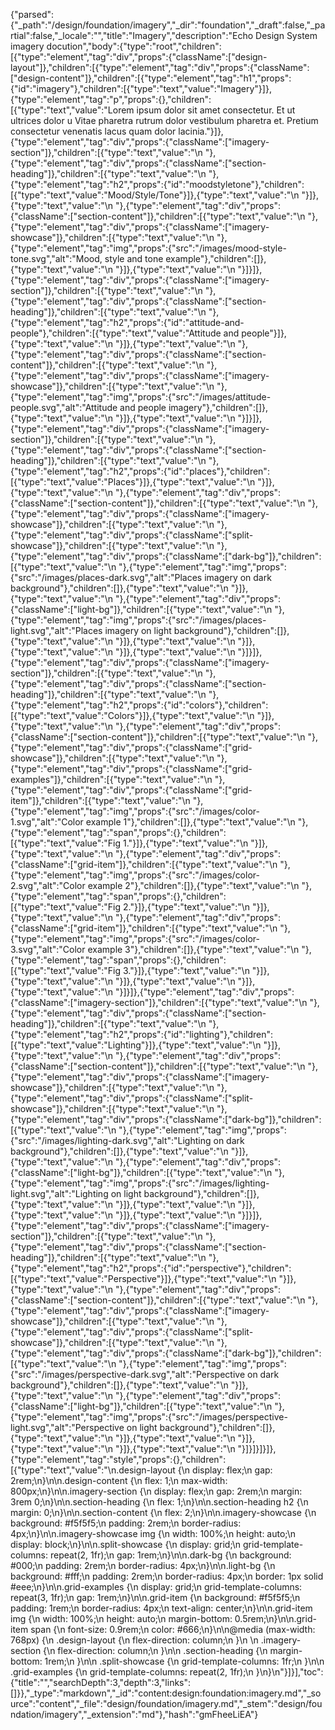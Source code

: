 {"parsed":{"_path":"/design/foundation/imagery","_dir":"foundation","_draft":false,"_partial":false,"_locale":"","title":"Imagery","description":"Echo Design System imagery docution","body":{"type":"root","children":[{"type":"element","tag":"div","props":{"className":["design-layout"]},"children":[{"type":"element","tag":"div","props":{"className":["design-content"]},"children":[{"type":"element","tag":"h1","props":{"id":"imagery"},"children":[{"type":"text","value":"Imagery"}]},{"type":"element","tag":"p","props":{},"children":[{"type":"text","value":"Lorem ipsum dolor sit amet consectetur. Et ut ultrices dolor u Vitae pharetra rutrum dolor vestibulum pharetra et. Pretium consectetur venenatis lacus quam dolor lacinia."}]},{"type":"element","tag":"div","props":{"className":["imagery-section"]},"children":[{"type":"text","value":"\n  "},{"type":"element","tag":"div","props":{"className":["section-heading"]},"children":[{"type":"text","value":"\n    "},{"type":"element","tag":"h2","props":{"id":"moodstyletone"},"children":[{"type":"text","value":"Mood/Style/Tone"}]},{"type":"text","value":"\n  "}]},{"type":"text","value":"\n  "},{"type":"element","tag":"div","props":{"className":["section-content"]},"children":[{"type":"text","value":"\n    "},{"type":"element","tag":"div","props":{"className":["imagery-showcase"]},"children":[{"type":"text","value":"\n      "},{"type":"element","tag":"img","props":{"src":"/images/mood-style-tone.svg","alt":"Mood, style and tone example"},"children":[]},{"type":"text","value":"\n    "}]},{"type":"text","value":"\n  "}]}]},{"type":"element","tag":"div","props":{"className":["imagery-section"]},"children":[{"type":"text","value":"\n  "},{"type":"element","tag":"div","props":{"className":["section-heading"]},"children":[{"type":"text","value":"\n    "},{"type":"element","tag":"h2","props":{"id":"attitude-and-people"},"children":[{"type":"text","value":"Attitude and people"}]},{"type":"text","value":"\n  "}]},{"type":"text","value":"\n  "},{"type":"element","tag":"div","props":{"className":["section-content"]},"children":[{"type":"text","value":"\n    "},{"type":"element","tag":"div","props":{"className":["imagery-showcase"]},"children":[{"type":"text","value":"\n      "},{"type":"element","tag":"img","props":{"src":"/images/attitude-people.svg","alt":"Attitude and people imagery"},"children":[]},{"type":"text","value":"\n    "}]},{"type":"text","value":"\n  "}]}]},{"type":"element","tag":"div","props":{"className":["imagery-section"]},"children":[{"type":"text","value":"\n  "},{"type":"element","tag":"div","props":{"className":["section-heading"]},"children":[{"type":"text","value":"\n    "},{"type":"element","tag":"h2","props":{"id":"places"},"children":[{"type":"text","value":"Places"}]},{"type":"text","value":"\n  "}]},{"type":"text","value":"\n  "},{"type":"element","tag":"div","props":{"className":["section-content"]},"children":[{"type":"text","value":"\n    "},{"type":"element","tag":"div","props":{"className":["imagery-showcase"]},"children":[{"type":"text","value":"\n      "},{"type":"element","tag":"div","props":{"className":["split-showcase"]},"children":[{"type":"text","value":"\n        "},{"type":"element","tag":"div","props":{"className":["dark-bg"]},"children":[{"type":"text","value":"\n          "},{"type":"element","tag":"img","props":{"src":"/images/places-dark.svg","alt":"Places imagery on dark background"},"children":[]},{"type":"text","value":"\n        "}]},{"type":"text","value":"\n        "},{"type":"element","tag":"div","props":{"className":["light-bg"]},"children":[{"type":"text","value":"\n          "},{"type":"element","tag":"img","props":{"src":"/images/places-light.svg","alt":"Places imagery on light background"},"children":[]},{"type":"text","value":"\n        "}]},{"type":"text","value":"\n      "}]},{"type":"text","value":"\n    "}]},{"type":"text","value":"\n  "}]}]},{"type":"element","tag":"div","props":{"className":["imagery-section"]},"children":[{"type":"text","value":"\n  "},{"type":"element","tag":"div","props":{"className":["section-heading"]},"children":[{"type":"text","value":"\n    "},{"type":"element","tag":"h2","props":{"id":"colors"},"children":[{"type":"text","value":"Colors"}]},{"type":"text","value":"\n  "}]},{"type":"text","value":"\n  "},{"type":"element","tag":"div","props":{"className":["section-content"]},"children":[{"type":"text","value":"\n    "},{"type":"element","tag":"div","props":{"className":["grid-showcase"]},"children":[{"type":"text","value":"\n      "},{"type":"element","tag":"div","props":{"className":["grid-examples"]},"children":[{"type":"text","value":"\n        "},{"type":"element","tag":"div","props":{"className":["grid-item"]},"children":[{"type":"text","value":"\n          "},{"type":"element","tag":"img","props":{"src":"/images/color-1.svg","alt":"Color example 1"},"children":[]},{"type":"text","value":"\n          "},{"type":"element","tag":"span","props":{},"children":[{"type":"text","value":"Fig 1."}]},{"type":"text","value":"\n        "}]},{"type":"text","value":"\n        "},{"type":"element","tag":"div","props":{"className":["grid-item"]},"children":[{"type":"text","value":"\n          "},{"type":"element","tag":"img","props":{"src":"/images/color-2.svg","alt":"Color example 2"},"children":[]},{"type":"text","value":"\n          "},{"type":"element","tag":"span","props":{},"children":[{"type":"text","value":"Fig 2."}]},{"type":"text","value":"\n        "}]},{"type":"text","value":"\n        "},{"type":"element","tag":"div","props":{"className":["grid-item"]},"children":[{"type":"text","value":"\n          "},{"type":"element","tag":"img","props":{"src":"/images/color-3.svg","alt":"Color example 3"},"children":[]},{"type":"text","value":"\n          "},{"type":"element","tag":"span","props":{},"children":[{"type":"text","value":"Fig 3."}]},{"type":"text","value":"\n        "}]},{"type":"text","value":"\n      "}]},{"type":"text","value":"\n    "}]},{"type":"text","value":"\n  "}]}]},{"type":"element","tag":"div","props":{"className":["imagery-section"]},"children":[{"type":"text","value":"\n  "},{"type":"element","tag":"div","props":{"className":["section-heading"]},"children":[{"type":"text","value":"\n    "},{"type":"element","tag":"h2","props":{"id":"lighting"},"children":[{"type":"text","value":"Lighting"}]},{"type":"text","value":"\n  "}]},{"type":"text","value":"\n  "},{"type":"element","tag":"div","props":{"className":["section-content"]},"children":[{"type":"text","value":"\n    "},{"type":"element","tag":"div","props":{"className":["imagery-showcase"]},"children":[{"type":"text","value":"\n      "},{"type":"element","tag":"div","props":{"className":["split-showcase"]},"children":[{"type":"text","value":"\n        "},{"type":"element","tag":"div","props":{"className":["dark-bg"]},"children":[{"type":"text","value":"\n          "},{"type":"element","tag":"img","props":{"src":"/images/lighting-dark.svg","alt":"Lighting on dark background"},"children":[]},{"type":"text","value":"\n        "}]},{"type":"text","value":"\n        "},{"type":"element","tag":"div","props":{"className":["light-bg"]},"children":[{"type":"text","value":"\n          "},{"type":"element","tag":"img","props":{"src":"/images/lighting-light.svg","alt":"Lighting on light background"},"children":[]},{"type":"text","value":"\n        "}]},{"type":"text","value":"\n      "}]},{"type":"text","value":"\n    "}]},{"type":"text","value":"\n  "}]}]},{"type":"element","tag":"div","props":{"className":["imagery-section"]},"children":[{"type":"text","value":"\n  "},{"type":"element","tag":"div","props":{"className":["section-heading"]},"children":[{"type":"text","value":"\n    "},{"type":"element","tag":"h2","props":{"id":"perspective"},"children":[{"type":"text","value":"Perspective"}]},{"type":"text","value":"\n  "}]},{"type":"text","value":"\n  "},{"type":"element","tag":"div","props":{"className":["section-content"]},"children":[{"type":"text","value":"\n    "},{"type":"element","tag":"div","props":{"className":["imagery-showcase"]},"children":[{"type":"text","value":"\n      "},{"type":"element","tag":"div","props":{"className":["split-showcase"]},"children":[{"type":"text","value":"\n        "},{"type":"element","tag":"div","props":{"className":["dark-bg"]},"children":[{"type":"text","value":"\n          "},{"type":"element","tag":"img","props":{"src":"/images/perspective-dark.svg","alt":"Perspective on dark background"},"children":[]},{"type":"text","value":"\n        "}]},{"type":"text","value":"\n        "},{"type":"element","tag":"div","props":{"className":["light-bg"]},"children":[{"type":"text","value":"\n          "},{"type":"element","tag":"img","props":{"src":"/images/perspective-light.svg","alt":"Perspective on light background"},"children":[]},{"type":"text","value":"\n        "}]},{"type":"text","value":"\n      "}]},{"type":"text","value":"\n    "}]},{"type":"text","value":"\n  "}]}]}]}]},{"type":"element","tag":"style","props":{},"children":[{"type":"text","value":"\n.design-layout {\n  display: flex;\n  gap: 2rem;\n}\n\n.design-content {\n  flex: 1;\n  max-width: 800px;\n}\n\n.imagery-section {\n  display: flex;\n  gap: 2rem;\n  margin: 3rem 0;\n}\n\n.section-heading {\n  flex: 1;\n}\n\n.section-heading h2 {\n  margin: 0;\n}\n\n.section-content {\n  flex: 2;\n}\n\n.imagery-showcase {\n  background: #f5f5f5;\n  padding: 2rem;\n  border-radius: 4px;\n}\n\n.imagery-showcase img {\n  width: 100%;\n  height: auto;\n  display: block;\n}\n\n.split-showcase {\n  display: grid;\n  grid-template-columns: repeat(2, 1fr);\n  gap: 1rem;\n}\n\n.dark-bg {\n  background: #000;\n  padding: 2rem;\n  border-radius: 4px;\n}\n\n.light-bg {\n  background: #fff;\n  padding: 2rem;\n  border-radius: 4px;\n  border: 1px solid #eee;\n}\n\n.grid-examples {\n  display: grid;\n  grid-template-columns: repeat(3, 1fr);\n  gap: 1rem;\n}\n\n.grid-item {\n  background: #f5f5f5;\n  padding: 1rem;\n  border-radius: 4px;\n  text-align: center;\n}\n\n.grid-item img {\n  width: 100%;\n  height: auto;\n  margin-bottom: 0.5rem;\n}\n\n.grid-item span {\n  font-size: 0.9rem;\n  color: #666;\n}\n\n@media (max-width: 768px) {\n  .design-layout {\n    flex-direction: column;\n  }\n  \n  .imagery-section {\n    flex-direction: column;\n  }\n\n  .section-heading {\n    margin-bottom: 1rem;\n  }\n\n  .split-showcase {\n    grid-template-columns: 1fr;\n  }\n\n  .grid-examples {\n    grid-template-columns: repeat(2, 1fr);\n  }\n}\n"}]}],"toc":{"title":"","searchDepth":3,"depth":3,"links":[]}},"_type":"markdown","_id":"content:design:foundation:imagery.md","_source":"content","_file":"design/foundation/imagery.md","_stem":"design/foundation/imagery","_extension":"md"},"hash":"gmFheeLiEA"}